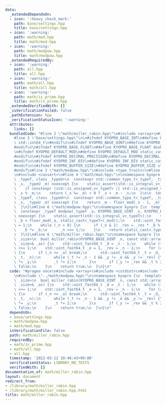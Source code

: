 ```yaml
---
data:
  _extendedDependsOn:
  - icon: ':heavy_check_mark:'
    path: base/settings.hpp
    title: base/settings.hpp
  - icon: ':warning:'
    path: math/mod.hpp
    title: math/mod.hpp
  - icon: ':warning:'
    path: math/modpow.hpp
    title: math/modpow.hpp
  _extendedRequiredBy:
  - icon: ':warning:'
    path: all.hpp
    title: all.hpp
  - icon: ':warning:'
    path: math/all.hpp
    title: math/all.hpp
  - icon: ':warning:'
    path: math/is_prime.hpp
    title: math/is_prime.hpp
  _extendedVerifiedWith: []
  _isVerificationFailed: false
  _pathExtension: hpp
  _verificationStatusIcon: ':warning:'
  attributes:
    links: []
  bundledCode: "#line 2 \"math/miller_rabin.hpp\"\n#include <array>\n#include <cstdint>\n\
    #line 3 \"base/settings.hpp\"\n\n#ifndef KYOPRO_BASE_INT\n#define KYOPRO_BASE_INT\
    \ std::int64_t\n#endif\n\n#ifndef KYOPRO_BASE_UINT\n#define KYOPRO_BASE_UINT std::uint64_t\n\
    #endif\n\n#ifndef KYOPRO_BASE_FLOAT\n#define KYOPRO_BASE_FLOAT double\n#endif\n\
    \n#ifndef KYOPRO_DEFAULT_MOD\n#define KYOPRO_DEFAULT_MOD static_cast<KYOPRO_BASE_UINT>(1000000007)\n\
    #endif\n\n#ifndef KYOPRO_DECIMAL_PRECISION\n#define KYOPRO_DECIMAL_PRECISION static_cast<KYOPRO_BASE_UINT>(12)\n\
    #endif\n\n#ifndef KYOPRO_INF_DIV\n#define KYOPRO_INF_DIV static_cast<KYOPRO_BASE_UINT>(3)\n\
    #endif\n\n#ifndef KYOPRO_BUFFER_SIZE\n#define KYOPRO_BUFFER_SIZE static_cast<KYOPRO_BASE_UINT>(2048)\n\
    #endif\n#line 3 \"math/modpow.hpp\"\n#include <type_traits>\n#line 2 \"math/mod.hpp\"\
    \n#include <cassert>\n#line 4 \"math/mod.hpp\"\n\nnamespace kyopro {\n  template<class\
    \ _typeT, class _typeU>\n  constexpr std::common_type_t<_typeT, _typeU> floor_mod(_typeT\
    \ _x, _typeU _m) noexcept {\n    static_assert(std::is_integral_v<_typeT> && std::is_integral_v<_typeU>);\n\
    \    if constexpr (std::is_unsigned_v<_typeT> || std::is_unsigned_v<_typeU>) return\
    \ _x % _m;\n    return (_x %= _m) < 0 ? _x + _m : _x;\n  }\n\n  template<class\
    \ _typeT, class _typeU>\n  constexpr std::common_type_t<_typeT, _typeU> ceil_mod(_typeT\
    \ _x, _typeU _m) noexcept {\n    return _m - floor_mod(_x - 1, _m) - static_cast<_typeT>(1);\n\
    \  }\n}\n#line 6 \"math/modpow.hpp\"\n\nnamespace kyopro {\n  template<class _typeT>\n\
    \  constexpr _typeT modpow(_typeT _a, KYOPRO_BASE_UINT _n, KYOPRO_BASE_UINT _mod)\
    \ noexcept {\n    static_assert(std::is_integral_v<_typeT>);\n    std::uint_fast64_t\
    \ _b = floor_mod(_a, static_cast<_typeT>(_mod));\n    std::uint_fast64_t _res\
    \ = 1;\n    while (_n > 0) {\n      if (_n & 1) _res = _res * _b % _mod;\n   \
    \   _b *= _b;\n      _n >>= 1;\n    }\n    return static_cast<_typeT>(_res);\n\
    \  }\n}\n#line 6 \"math/miller_rabin.hpp\"\n\nnamespace kyopro {\n  template<KYOPRO_BASE_UINT\
    \ _size>\n  bool miller_rabin(KYOPRO_BASE_UINT _n, const std::array<KYOPRO_BASE_UINT,\
    \ _size>& _as) {\n    std::uint_fast64_t _d = _n - 1;\n    while (~_d & 1) _d\
    \ >>= 1;\n    std::uint_fast64_t _e = 1, _rev = _n - 1;\n    for (auto _a: _as)\
    \ {\n      if (_n <= _a) break;\n      std::uint_fast64_t _t = _d, _y = modpow(_a,\
    \ _t, _n);\n      while (_t != _n - 1 && _y != _e && _y != _rev) {\n        _y\
    \ *= _y;\n        _t *= 2;\n      }\n      if (_y != _rev && _t % 2 == 0) return\
    \ false;\n    }\n    return true;\n  }\n}\n"
  code: "#pragma once\n#include <array>\n#include <cstdint>\n#include \"../base/settings.hpp\"\
    \n#include \"../math/modpow.hpp\"\n\nnamespace kyopro {\n  template<KYOPRO_BASE_UINT\
    \ _size>\n  bool miller_rabin(KYOPRO_BASE_UINT _n, const std::array<KYOPRO_BASE_UINT,\
    \ _size>& _as) {\n    std::uint_fast64_t _d = _n - 1;\n    while (~_d & 1) _d\
    \ >>= 1;\n    std::uint_fast64_t _e = 1, _rev = _n - 1;\n    for (auto _a: _as)\
    \ {\n      if (_n <= _a) break;\n      std::uint_fast64_t _t = _d, _y = modpow(_a,\
    \ _t, _n);\n      while (_t != _n - 1 && _y != _e && _y != _rev) {\n        _y\
    \ *= _y;\n        _t *= 2;\n      }\n      if (_y != _rev && _t % 2 == 0) return\
    \ false;\n    }\n    return true;\n  }\n}\n"
  dependsOn:
  - base/settings.hpp
  - math/modpow.hpp
  - math/mod.hpp
  isVerificationFile: false
  path: math/miller_rabin.hpp
  requiredBy:
  - math/is_prime.hpp
  - math/all.hpp
  - all.hpp
  timestamp: '2022-03-12 10:46:43+09:00'
  verificationStatus: LIBRARY_NO_TESTS
  verifiedWith: []
documentation_of: math/miller_rabin.hpp
layout: document
redirect_from:
- /library/math/miller_rabin.hpp
- /library/math/miller_rabin.hpp.html
title: math/miller_rabin.hpp
---
```

